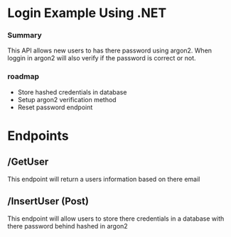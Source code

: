 # Login Example Using .NET
### Summary
This API allows new users to has there password using argon2. When loggin in argon2 will also verify if the password is correct or not. 

### roadmap
- Store hashed credentials in database
- Setup argon2 verification method
- Reset password endpoint
# Endpoints
## /GetUser
This endpoint will return a users information based on there email
## /InsertUser (Post)
This endpoint will allow users to store there credentials in a database with there password behind hashed in argon2
